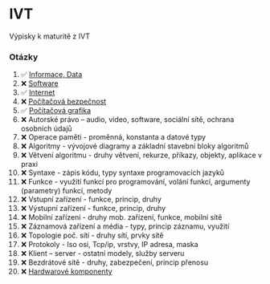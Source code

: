 # IVT

Výpisky k maturitě z IVT

### Otázky

<!-- prettier-ignore -->
1.  :white_check_mark: [Informace, Data](./pages/1/_.md)
2.  :x: [Software](./pages/2/_.md)
3.  :white_check_mark: [Internet](./pages/3/_.md) 
4.  :x: [Počítačová bezpečnost](./pages/4/_.md)
5.  :white_check_mark: [Počítačová grafika](./pages/5/_.md)
6.  :x: Autorské právo – audio, video, software, sociální sítě, ochrana osobních údajů
7.  :x: Operace paměti - proměnná, konstanta a datové typy
8.  :x: Algoritmy - vývojové diagramy a základní stavební bloky algoritmů
9.  :x: Větvení algoritmu - druhy větvení, rekurze, příkazy, objekty, aplikace v praxi
10. :x: Syntaxe - zápis kódu, typy syntaxe programovacích jazyků
11. :x: Funkce - využití funkcí pro programování, volání funkcí, argumenty (parametry) funkcí, metody
12. :x: Vstupní zařízení - funkce, princip, druhy
13. :x: Výstupní zařízení - funkce, princip, druhy
14. :x: Mobilní zařízení - druhy mob. zařízení, funkce, mobilní sítě
15. :x: Záznamová zařízení a média - typy, princip záznamu, využití
16. :x: Topologie poč. sítí - druhy sítí, prvky sítě
17. :x: Protokoly - Iso osi, Tcp/ip, vrstvy, IP adresa, maska
18. :x: Klient – server - ostatní modely, služby serveru
19. :x: Bezdrátové sítě - druhy, zabezpečení, princip přenosu
20. :x: [Hardwarové komponenty](./pages/20/_.md)
